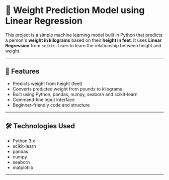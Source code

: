 # 🧠 Weight Prediction Model using Linear Regression

This project is a simple machine learning model built in Python that predicts a person's **weight in kilograms** based on their **height in feet**. It uses **Linear Regression** from `scikit-learn` to learn the relationship between height and weight.

---

## 📌 Features

- Predicts weight from height (feet)
- Converts predicted weight from pounds to kilograms
- Built using Python, pandas, numpy, seaborn and scikit-learn
- Command-line input interface
- Beginner-friendly code and structure

---

## 🛠️ Technologies Used

- Python 3.x
- scikit-learn
- pandas
- numpy
- seaborn
- matplotlib

---
